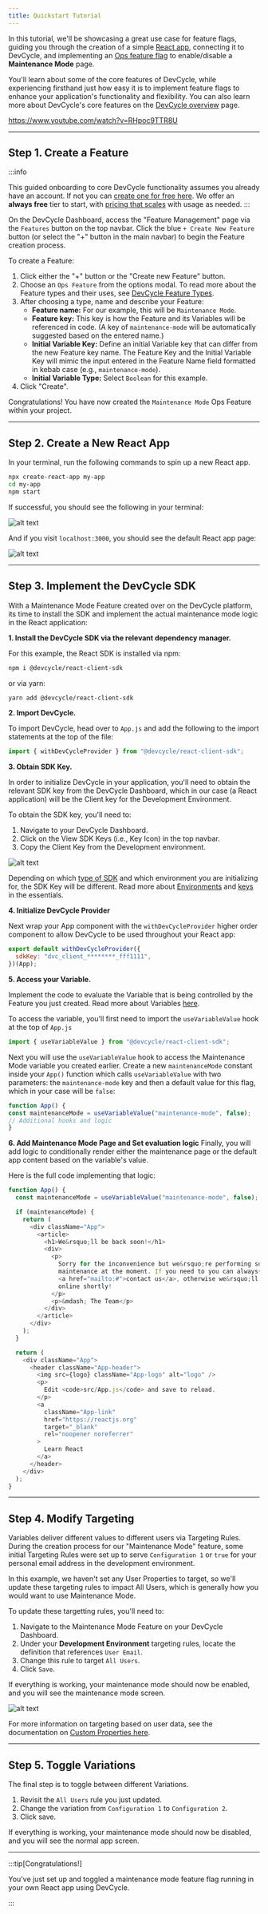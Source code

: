 ```yaml
---
title: Quickstart Tutorial
---
```


In this tutorial, we'll be showcasing a great use case for feature flags, guiding you through the creation of a simple [React app](https://react.dev), connecting it to DevCycle, and implementing an [Ops feature flag](/essentials/feature-types#ops) to enable/disable a **Maintenance Mode** page. 

You'll learn about some of the core features of DevCycle, while experiencing firsthand just how easy it is to implement feature flags to enhance your application's functionality and flexibility. You can also learn more about DevCycle's core features on the [DevCycle overview](/essentials/overview) page.

https://www.youtube.com/watch?v=RHpoc9TTR8U

---

## Step 1. Create a Feature

:::info

This guided onboarding to core DevCycle functionality assumes you already have an account. If not you can [create one for free here](https://app.devcycle.com/?isSignUp=true). We offer an **always free** tier to start, with [pricing that scales](https://devcycle.com/pricing) with usage as needed.
:::

On the DevCycle Dashboard, access the "Feature Management" page via the `Features` button on the top navbar. Click the blue `+ Create New Feature` button (or select the "+" button in the main navbar) to begin the Feature creation process.

To create a Feature:

1. Click either the "+" button or the "Create new Feature" button.
2. Choose an `Ops Feature` from the options modal. To read more about the Feature types and their uses, see [DevCycle Feature Types](/essentials/feature-types).
3. After choosing a type, name and describe your Feature:
    - **Feature name:** For our example, this will be `Maintenance Mode`.
    - **Feature key:** This key is how the Feature and its Variables will be referenced in code. (A key of `maintenance-mode` will be automatically suggested based on the entered name.)
    - **Initial Variable Key:** Define an initial Variable key that can differ from the new Feature key name. The Feature Key and the Initial Variable Key will mimic the input entered in the Feature Name field formatted in kebab case (e.g., `maintenance-mode`).
    - **Initial Variable Type:** Select `Boolean` for this example.
4. Click "Create".

Congratulations! You have now created the `Maintenance Mode` Ops Feature within your project.

---

## Step 2. Create a New React App

In your terminal, run the following commands to spin up a new React app.

```bash
npx create-react-app my-app
cd my-app
npm start
```

If successful, you should see the following in your terminal:

![alt text](https://cdn.jsdelivr.net/gh/facebook/create-react-app@27b42ac7efa018f2541153ab30d63180f5fa39e0/screencast.svg)

And if you visit `localhost:3000`, you should see the default React app page:

![alt text](/tutorial/tutorial-default.png)


---

## Step 3. Implement the DevCycle SDK

With a Maintenance Mode Feature created over on the DevCycle platform, its time to install the SDK and implement the actual maintenance mode logic in the React application:

**1. Install the DevCycle SDK via the relevant dependency manager.** 

For this example, the React SDK is installed via npm:

```bash
npm i @devcycle/react-client-sdk
```
or via yarn:

```bash
yarn add @devcycle/react-client-sdk
```

**2. Import DevCycle.** 

To import DevCycle, head over to `App.js` and add the following to the import statements at the top of the file:

```javascript
import { withDevCycleProvider } from "@devcycle/react-client-sdk";
```

**3. Obtain SDK Key.**

In order to initialize DevCycle in your application, you'll need to obtain the relevant SDK key from the DevCycle Dashboard, which in our case (a React application) will be the Client key for the Development Environment. 

To obtain the SDK key, you'll need to:

1. Navigate to your DevCycle Dashboard.
2. Click on the View SDK Keys (i.e., Key Icon) in the top navbar.
3. Copy the Client Key from the Development environment.

![alt text](/tutorial/tutorial-keys.png)

Depending on which [type of SDK](/sdk/) and which environment you are initializing for, the SDK Key will be different. Read more about [Environments](/platform/account-management/environments) and [keys](/platform/account-management/keys) in the essentials.

**4. Initialize DevCycle Provider**

Next wrap your App component with the `withDevCycleProvider` higher order component to allow DevCycle to be used throughout your React app:

```javascript
export default withDevCycleProvider({
  sdkKey: "dvc_client_********_fff1111",
})(App);
```

**5. Access your Variable.** 

Implement the code to evaluate the Variable that is being controlled by the Feature you just created. Read more about Variables [here](/platform/feature-flags/variables-and-variations/variables).

To access the variable, you'll first need to import the `useVariableValue` hook at the top of `App.js`


```javascript
import { useVariableValue } from "@devcycle/react-client-sdk";
```

Next you will use the `useVariableValue` hook to access the Maintenance Mode variable you created earlier. Create a new `maintenanceMode` constant inside your `App()` function which calls `useVariableValue` with two parameters: the `maintenance-mode` key and then a default value for this flag, which in your case will be `false`:

```javascript
function App() {
const maintenanceMode = useVariableValue("maintenance-mode", false);
// Additional hooks and logic
}
```

**6. Add Maintenance Mode Page and Set evaluation logic** 
Finally, you will add logic to conditionally render either the maintenance page or the default app content based on the variable's value.

Here is the full code implementing that logic:

```javascript
function App() {
  const maintenanceMode = useVariableValue("maintenance-mode", false);

  if (maintenanceMode) {
    return (
      <div className="App">
        <article>
          <h1>We&rsquo;ll be back soon!</h1>
          <div>
            <p>
              Sorry for the inconvenience but we&rsquo;re performing some
              maintenance at the moment. If you need to you can always{" "}
              <a href="mailto:#">contact us</a>, otherwise we&rsquo;ll be back
              online shortly!
            </p>
            <p>&mdash; The Team</p>
          </div>
        </article>
      </div>
    );
  }

  return (
    <div className="App">
      <header className="App-header">
        <img src={logo} className="App-logo" alt="logo" />
        <p>
          Edit <code>src/App.js</code> and save to reload.
        </p>
        <a
          className="App-link"
          href="https://reactjs.org"
          target="_blank"
          rel="noopener noreferrer"
        >
          Learn React
        </a>
      </header>
    </div>
  );
}
```

---

## Step 4. Modify Targeting

Variables deliver different values to different users via Targeting Rules. During the creation process for our "Maintenance Mode" feature, some initial Targeting Rules were set up to serve `Configuration 1` or `true` for your personal email address in the development environment. 

In this example, we haven't set any User Properties to target, so we'll update these targeting rules to impact All Users, which is generally how you would want to use Maintenance Mode. 

To update these targetting rules, you'll need to:

1. Navigate to the Maintenance Mode Feature on your DevCycle Dashboard.
2. Under your **Development Environment** targeting rules, locate the definition that references `User Email`.
3. Change this rule to target `All Users`.
4. Click `Save`.

If everything is working, your maintenance mode should now be enabled, and you will see the maintenance mode screen.

![alt text](/tutorial/tutorial-maintenance.png)

For more information on targeting based on user data, see the documentation on [Custom Properties here](/platform/feature-flags/targeting/custom-properties).

---

## Step 5. Toggle Variations

The final step is to toggle between different Variations. 

1. Revisit the `All Users` rule you just updated.
2. Change the variation from `Configuration 1` to `Configuration 2`.
3. Click save.

If everything is working, your maintenance mode should now be disabled, and you will see the normal app screen.

---

:::tip[Congratulations!]

You've just set up and toggled a maintenance mode feature flag running in your own React app using DevCycle.

:::
